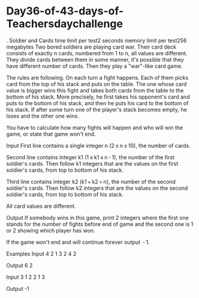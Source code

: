 # Day36-of-43-days-of-Teachersdaychallenge

. Soldier and Cards
time limit per test2 seconds
memory limit per test256 megabytes
Two bored soldiers are playing card war. Their card deck consists of exactly n cards, numbered from 1 to n, all values are different. They divide cards between them in some manner, it's possible that they have different number of cards. Then they play a "war"-like card game.

The rules are following. On each turn a fight happens. Each of them picks card from the top of his stack and puts on the table. The one whose card value is bigger wins this fight and takes both cards from the table to the bottom of his stack. More precisely, he first takes his opponent's card and puts to the bottom of his stack, and then he puts his card to the bottom of his stack. If after some turn one of the player's stack becomes empty, he loses and the other one wins.

You have to calculate how many fights will happen and who will win the game, or state that game won't end.

Input
First line contains a single integer n (2 ≤ n ≤ 10), the number of cards.

Second line contains integer k1 (1 ≤ k1 ≤ n - 1), the number of the first soldier's cards. Then follow k1 integers that are the values on the first soldier's cards, from top to bottom of his stack.

Third line contains integer k2 (k1 + k2 = n), the number of the second soldier's cards. Then follow k2 integers that are the values on the second soldier's cards, from top to bottom of his stack.

All card values are different.

Output
If somebody wins in this game, print 2 integers where the first one stands for the number of fights before end of game and the second one is 1 or 2 showing which player has won.

If the game won't end and will continue forever output  - 1.

Examples
Input
4
2 1 3
2 4 2

Output
6 2

Input
3
1 2
2 1 3

Output
-1
